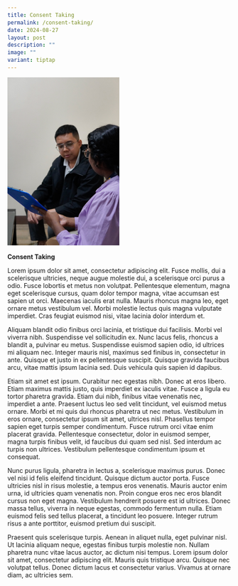 ```yaml
---
title: Consent Taking
permalink: /consent-taking/
date: 2024-08-27
layout: post
description: ""
image: ""
variant: tiptap
---
```

<p></p>
<div class="isomer-image-wrapper">
<img style="width: 50%;" height="auto" width="100%" alt="" src="/images/Stock photos/Recruitment/DSC1729.jpg">
</div>
<p><strong>Consent Taking</strong>
</p>
<p>Lorem ipsum dolor sit amet, consectetur adipiscing elit. Fusce mollis,
dui a scelerisque ultricies, neque augue molestie dui, a scelerisque orci
purus a odio. Fusce lobortis et metus non volutpat. Pellentesque elementum,
magna eget scelerisque cursus, quam dolor tempor magna, vitae accumsan
est sapien ut orci. Maecenas iaculis erat nulla. Mauris rhoncus magna leo,
eget ornare metus vestibulum vel. Morbi molestie lectus quis magna vulputate
imperdiet. Cras feugiat euismod nisi, vitae lacinia dolor interdum et.</p>
<p>Aliquam blandit odio finibus orci lacinia, et tristique dui facilisis.
Morbi vel viverra nibh. Suspendisse vel sollicitudin ex. Nunc lacus felis,
rhoncus a blandit a, pulvinar eu metus. Suspendisse euismod sapien odio,
id ultrices mi aliquam nec. Integer mauris nisl, maximus sed finibus in,
consectetur in ante. Quisque et justo in ex pellentesque suscipit. Quisque
gravida faucibus arcu, vitae mattis ipsum lacinia sed. Duis vehicula quis
sapien id dapibus.</p>
<p>Etiam sit amet est ipsum. Curabitur nec egestas nibh. Donec at eros libero.
Etiam maximus mattis justo, quis imperdiet ex iaculis vitae. Fusce a ligula
eu tortor pharetra gravida. Etiam dui nibh, finibus vitae venenatis nec,
imperdiet a ante. Praesent luctus leo sed velit tincidunt, vel euismod
metus ornare. Morbi et mi quis dui rhoncus pharetra ut nec metus. Vestibulum
in eros ornare, consectetur ipsum sit amet, ultrices nisl. Phasellus tempor
sapien eget turpis semper condimentum. Fusce rutrum orci vitae enim placerat
gravida. Pellentesque consectetur, dolor in euismod semper, magna turpis
finibus velit, id faucibus dui quam sed nisl. Sed interdum ac turpis non
ultrices. Vestibulum pellentesque condimentum ipsum et consequat.</p>
<p>Nunc purus ligula, pharetra in lectus a, scelerisque maximus purus. Donec
vel nisi id felis eleifend tincidunt. Quisque dictum auctor porta. Fusce
ultricies nisl in risus molestie, a tempus eros venenatis. Mauris auctor
enim urna, id ultricies quam venenatis non. Proin congue eros nec eros
blandit cursus non eget magna. Vestibulum hendrerit posuere est id ultrices.
Donec massa tellus, viverra in neque egestas, commodo fermentum nulla.
Etiam euismod felis sed tellus placerat, a tincidunt leo posuere. Integer
rutrum risus a ante porttitor, euismod pretium dui suscipit.</p>
<p>Praesent quis scelerisque turpis. Aenean in aliquet nulla, eget pulvinar
nisl. Ut lacinia aliquam neque, egestas finibus turpis molestie non. Nullam
pharetra nunc vitae lacus auctor, ac dictum nisi tempus. Lorem ipsum dolor
sit amet, consectetur adipiscing elit. Mauris quis tristique arcu. Quisque
nec volutpat tellus. Donec dictum lacus et consectetur varius. Vivamus
at ornare diam, ac ultricies sem.</p>